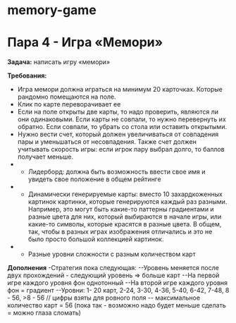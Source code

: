 # memory-game
<h1>Пара 4 - Игра «Мемори»</h1>

**Задача:** написать игру «мемори»

**Требования:**
- Игра мемори должна играться на минимум 20 карточках. Которые рандомно помещаются на поле. 
- Клик по карте переворачивает ее
- Если на поле открыты две карты, то надо проверить, являются ли они одинаковыми. Если карты не совпали, то нужно перевернуть их обратно. Если совпали, то убрать со стола или оставить открытыми. 
- Нужно вести счет, который должен увеличиваться от совпадения пары и уменьшаться от несовпадения. Также счет должен учитывать скорость игры: если игрок пару выбрал долго, то баллов получает меньше. 
- * Лидерборд: должна быть возможность ввести свое имя и увидеть свое положение в общем рейтинге
- * Динамически генерируемые карты: вместо 10 захардкоженных картинок картинки, которые генерируются каждый раз разными. Например, это могут быть какие-то паттерны градиентами и разные цвета для них, который выбираются в начале игры, или какие-то символы, которые красятся в разные цвета. В общем, так, чтобы в разных играх изображения отличались и это не было просто большой коллекцией картинок.
- * Разные уровни сложности с разным количеством карт


**Дополнения**
-Стратегия пока следующая:
--Уровень меняется после двух прохождений - следующий уровень => больше карт
--На первой игре каждого уровня фон однотонный
--На второй игре каждого уровня фон = градиент
--Уровни: 1- 20 карт, 2-24, 3-30, 4-36, 5-40, 6-42, 7-48, 8 - 56, >8 - 56 // цифры взяты для ровного поля
-- максимальное количество карт = 56 (пока так - возможно надо будет меньше сделать = можно глаза сломать)
